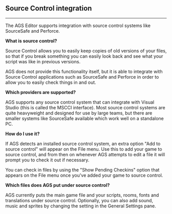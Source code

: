 ## Source Control integration
--------------------------

The AGS Editor supports integration with source control systems like
SourceSafe and Perforce.

**What is source control?**

Source Control allows you to easily keep copies of old versions of your
files, so that if you break something you can easily look back and see
what your script was like in previous versions.

AGS does not provide this functionality itself, but it is able to
integrate with Source Control applications such as SourceSafe and
Perforce in order to allow you to easily check things in and out.

**Which providers are supported?**

AGS supports any source control system that can integrate with Visual
Studio (this is called the MSCCI interface). Most source control systems
are quite heavyweight and designed for use by large teams, but there are
smaller systems like SourceSafe available which work well on a
standalone PC.

**How do I use it?**

If AGS detects an installed source control system, an extra option "Add
to source control" will appear on the File menu. Use this to add your
game to source control, and from then on whenever AGS attempts to edit a
file it will prompt you to check it out if necessary.

You can check in files by using the "Show Pending Checkins" option that
appears on the File menu once you've added your game to source control.

**Which files does AGS put under source control?**

AGS currently puts the main game file and your scripts, rooms, fonts and
translations under source control. Optionally, you can also add sound,
music and sprites by changing the setting in the General Settings pane.
